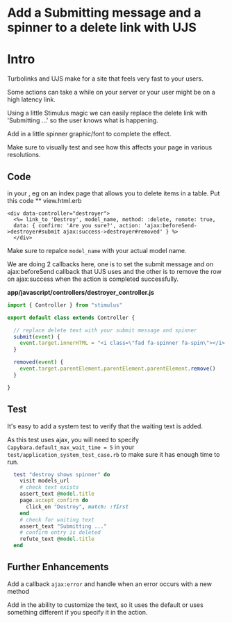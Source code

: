 # Add a Submitting message and a spinner to a delete link with UJS

# Intro
Turbolinks and UJS make for a site that feels very fast to your users.

Some actions can take a while on your server or your user might be on a high latency link.

Using a little Stimulus magic we can easily replace the delete link with 'Submitting ...' so the user knows what is happening.

Add in a little spinner graphic/font to complete the effect. 

Make sure to visually test and see how this affects your page in various resolutions.



## Code

in your , eg on an index page that allows you to delete items in a table. Put this code 
** view.html.erb
```erb
<div data-controller="destroyer">
  <%= link_to 'Destroy', model_name, method: :delete, remote: true, 
  data: { confirm: 'Are you sure?', action: 'ajax:beforeSend->destroyer#submit ajax:success->destroyer#removed' } %>
  </div>
```

Make sure to repalce `model_name` with your actual model name.

We are doing 2 callbacks here, one is to set the submit message and on ajax:beforeSend callback that UJS uses and the other is to remove the row on ajax:success when the action is completed successfully. 



**app/javascript/controllers/destroyer_controller.js**
```javascript
import { Controller } from "stimulus"

export default class extends Controller {

  // replace delete text with your submit message and spinner
  submit(event) {
    event.target.innerHTML = "<i class=\"fad fa-spinner fa-spin\"></i> Submitting ..."
  }

  removed(event) {
    event.target.parentElement.parentElement.parentElement.remove()
  }

}
```

## Test

It's easy to add a system test to verify that the waiting text is added.

As this test uses ajax, you will need to specify `Capybara.default_max_wait_time = 5` in your `test/application_system_test_case.rb` to make sure it has enough time to run.

```ruby
  test "destroy shows spinner" do
    visit models_url
    # check text exists
    assert_text @model.title
    page.accept_confirm do
      click_on "Destroy", match: :first
    end
    # check for waiting text
    assert_text "Submitting ..."
    # confirm entry is deleted 
    refute_text @model.title
  end
```

## Further Enhancements

Add a callback `ajax:error` and handle when an error occurs with a new method

Add in the ability to customize the text, so it uses the default or uses something different if you specify it in the action.

